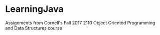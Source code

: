 # LearningJava
Assignments from Cornell's Fall 2017 2110 Object Oriented Programming and Data Structures course 

